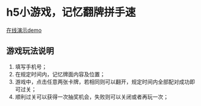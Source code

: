 # h5小游戏，记忆翻牌拼手速

[在线演示demo](https://cosyer.github.io/reverse-card/#/)

## 游戏玩法说明

1. 填写手机号；
2. 在规定时间内，记忆牌面内容及位置；
3. 游戏中，点击任意两张卡牌，若相同则可以翻开，规定时间内全部配对成功即可过关；
4. 顺利过关可以获得一次抽奖机会，失败则可以关闭或者再玩一次；
